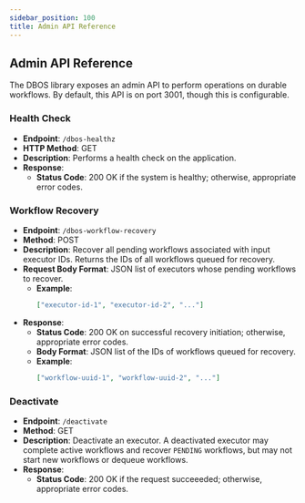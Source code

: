 ```yaml
---
sidebar_position: 100
title: Admin API Reference
---
```


## Admin API Reference

The DBOS library exposes an admin API to perform operations on durable workflows.
By default, this API is on port 3001, though this is configurable.

### Health Check

- **Endpoint**: `/dbos-healthz`
- **HTTP Method**: GET
- **Description**: Performs a health check on the application.
- **Response**:
  - **Status Code**: 200 OK if the system is healthy; otherwise, appropriate error codes.

### Workflow Recovery

- **Endpoint**: `/dbos-workflow-recovery`
- **Method**: POST
- **Description**: Recover all pending workflows associated with input executor IDs. Returns the IDs of all workflows queued for recovery.
- **Request Body Format**: JSON list of executors whose pending workflows to recover.
  - **Example**:
    ```json
    ["executor-id-1", "executor-id-2", "..."]
    ```
- **Response**:
  - **Status Code**: 200 OK on successful recovery initiation; otherwise, appropriate error codes.
  - **Body Format**: JSON list of the IDs of workflows queued for recovery.
  - **Example**:
    ```json
    ["workflow-uuid-1", "workflow-uuid-2", "..."]
    ```

### Deactivate

- **Endpoint**: `/deactivate`
- **Method**: GET
- **Description**: Deactivate an executor. A deactivated executor may complete active workflows and recover `PENDING` workflows, but may not start new workflows or dequeue workflows.
- **Response**:
  - **Status Code**: 200 OK if the request succeeeded; otherwise, appropriate error codes.
